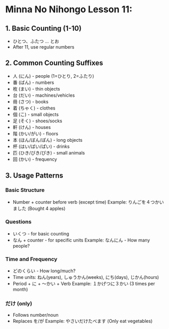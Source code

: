 # Minna No Nihongo Lesson 11:

## 1. Basic Counting (1-10)

- ひとつ、ふたつ ... とお
- After 11, use regular numbers

## 2. Common Counting Suffixes

- 人 (にん) - people (1=ひとり, 2=ふたり)
- 番 (ばん) - numbers
- 枚 (まい) - thin objects
- 台 (だい) - machines/vehicles
- 冊 (さつ) - books
- 着 (ちゃく) - clothes
- 個 (こ) - small objects
- 足 (そく) - shoes/socks
- 軒 (けん) - houses
- 階 (かい/がい) - floors
- 本 (ほん/ぼん/ぽん) - long objects
- 杯 (はい/ばい/ぱい) - drinks
- 匹 (ひき/びき/ぴき) - small animals
- 回 (かい) - frequency

## 3. Usage Patterns

### Basic Structure

- Number + counter before verb (except time)
  Example: りんごを４つかいました (Bought 4 apples)

### Questions

- いくつ - for basic counting
- なん + counter - for specific units
  Example: なんにん - How many people?

### Time and Frequency

- どのくらい - How long/much?
- Time units: ねん(years), しゅうかん(weeks), にち(days), じかん(hours)
- Period + に + ～かい + Verb
  Example: １かげつに３かい (3 times per month)

### だけ (only)

- Follows number/noun
- Replaces を/が
  Example: やさいだけたべます (Only eat vegetables)

